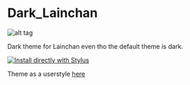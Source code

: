 # Dark_Lainchan
![alt tag](https://s14.postimg.org/vpjgk3o0h/home.png)

Dark theme for Lainchan even tho the default theme is dark.

[![Install directly with Stylus](https://img.shields.io/badge/Install%20directly%20with-Stylus-238b8b.svg)](https://rawgit.com/tkosamja/stylish-themes/master/lainchan/lainchan.user.css)

Theme as a userstyle [here](https://userstyles.org/styles/147488/dark-lainchan)
